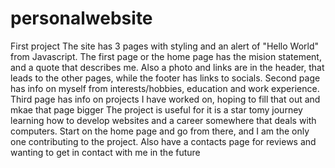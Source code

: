 # personalwebsite
First project
The site has 3 pages with styling and an alert of "Hello World" from Javascript.
The first page or the home page has the mision statement, and a quote that describes me. Also a photo and links are in the header, that leads to the other pages, while the footer has links to socials.
Second page has info on myself from interests/hobbies, education and work experience.
Third page has info on projects I have worked on, hoping to fill that out and mkae that page bigger
The project is useful for it is a star tomy journey learning how to develop websites and a career somewhere that deals with computers.
Start on the home page and go from there, and I am the only one contributing to the project.
Also have a contacts page for reviews and wanting to get in contact with me in the future